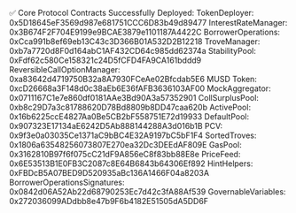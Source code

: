 ✅ Core Protocol Contracts Successfully Deployed:
TokenDeployer: 0x5D18645eF3569d987e681751CCC6D83b49d89477
InterestRateManager: 0x3B674F2F704E9199e9BCAE3879e1101187A4422C
BorrowerOperations: 0xCca991b8ef69eb13C43c3D366B01A532D2B12218
TroveManager: 0xb7a7720d8F0d164abC1AF432CD64c985dd62374a
StabilityPool: 0xFdf62c580Ce158321c24D5fCFD4FA9CA161bddd9
ReversibleCallOptionManager: 0xa83642d4719750B32a8A7930FCeAe02Bfcdab5E6
MUSD Token: 0xcD26668a3F148d0c38aEb6E36fAFB3636103AF00
MockAggregator: 0x0711167C1e7e860df0181AAe3Bd90A3a57352901
CollSurplusPool: 0xb8c29D7a3c81788620D78Bd8809b8DD47caa620b
ActivePool: 0x16b6225ccE4827Aa0Be5CB2bF558751E72d19933
DefaultPool: 0x907323E17134aE6242D5Ab888144288A3d016b1B
PCV: 0x9f3e0a03035Ce1371aC9bBC4E32A9197bC5bF1F4
SortedTroves: 0x1806a63548256073807E270ea32Dc3DEEdAF809E
GasPool: 0x3162810B97f6f075cC21dF9A856eC8f83bb88E8e
PriceFeed: 0x6E53513B1E0FB3C2087c8E64B6843b64306Ef892
HintHelpers: 0xFBDcB5A07BED9D520935aBc136A1466F04a8203A
BorrowerOperationsSignatures: 0x0842d06A52Ab22d68790253Ec7d42c3fA88Af539
GovernableVariables: 0x272036099ADdbb8e47b9F6b4182E51505dA5DD6F
